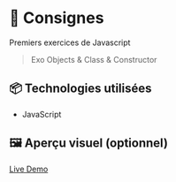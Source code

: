 # 🚀 Consignes

Premiers exercices de Javascript 
> Exo Objects & Class & Constructor

## 📦 Technologies utilisées

- JavaScript


## 🖼️ Aperçu visuel (optionnel)

[Live Demo](https://ocrzia.github.io/JS14-Objects-knights/)
